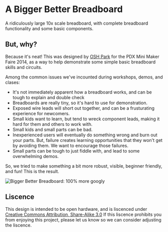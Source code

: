 A Bigger Better Breadboard
===========================
A ridiculously large 10x scale breadboard, with complete breadboard functionality and some basic components.

But, why?
---------
Because it's neat! This was designed by [OSH Park](https://oshpark.com) for the PDX Mini Maker Faire 2014, as a way to help demonstrate
some simple basic breadboard skills and circuits. 

Among the common issues we've incounted during workshops, demos, and clases:
- It's not immediately apparent how a breadboard works, and can be tough to explain and double check
- Breadboards are really tiny, so it's hard to use for demonstration.
- Exposed wire leads will short out together, and can be a frusturating experience for newcomers.
- Small kids want to learn, but tend to wreck component leads, making it hard for them and others to work with. 
- Small kids and small parts can be bad. 
- Inexperienced users will eventually do something wrong and burn out your parts. But, failure creates learning opportunities that they won't get by avoiding them. We want to encourage those failures. 
- Small parts can be tough to just fiddle with, and lead to some overwhelming demos.

So, we tried to make something a bit more robust, visible, beginner friendly, and fun! This is the result.

![Bigger Better Breadboard: 100% more googly](.breadboard.jpg)






Liscence
--------
This design is intended to be open hardware, and is liscenced under [Creative Commons Attribution, Share-Alike 3.0](http://creativecommons.org/licenses/by-sa/3.0/)
If this liscence prohibits you from enjoying this project, please let us know so we can consider adjusting the liscence. 
